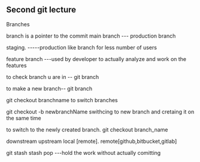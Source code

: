 ## Second git lecture

Branches

branch is a pointer to the commit
main branch --- production branch

staging. -----production like branch for less number of users

feature branch ---used by developer to actually analyze and work on the features

to check branch u are in -- git branch

to make a new branch-- git branch <name>

git checkout branchname  to switch branches

git checkout -b newbranchName   swithcing to new branch and cretaing it on the same time

 
to switch to the newly created branch. git checkout branch_name



downstream          upstream
local [remote].     remote[github,bitbucket,gitlab]


git stash 
stash pop
---hold the work without actually comitting